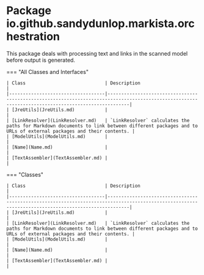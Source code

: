
# Package io.github.sandydunlop.markista.orchestration


This package deals with processing text and links in the scanned model
before output is generated.

=== "All Classes and Interfaces"

    | Class                             | Description                                                                                                                                        |
    |-----------------------------------|----------------------------------------------------------------------------------------------------------------------------------------------------|
    | [JreUtils](JreUtils.md)           |                                                                                                                                                    |
    | [LinkResolver](LinkResolver.md)   | `LinkResolver` calculates the paths for Markdown documents to link between different packages and to URLs of external packages and their contents. |
    | [ModelUtils](ModelUtils.md)       |                                                                                                                                                    |
    | [Name](Name.md)                   |                                                                                                                                                    |
    | [TextAssembler](TextAssembler.md) |                                                                                                                                                    |


=== "Classes"

    | Class                             | Description                                                                                                                                        |
    |-----------------------------------|----------------------------------------------------------------------------------------------------------------------------------------------------|
    | [JreUtils](JreUtils.md)           |                                                                                                                                                    |
    | [LinkResolver](LinkResolver.md)   | `LinkResolver` calculates the paths for Markdown documents to link between different packages and to URLs of external packages and their contents. |
    | [ModelUtils](ModelUtils.md)       |                                                                                                                                                    |
    | [Name](Name.md)                   |                                                                                                                                                    |
    | [TextAssembler](TextAssembler.md) |                                                                                                                                                    |


